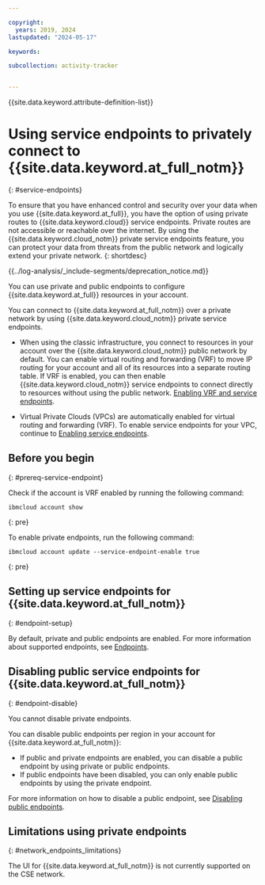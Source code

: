 ```yaml
---

copyright:
  years: 2019, 2024
lastupdated: "2024-05-17"

keywords:

subcollection: activity-tracker


---
```


{{site.data.keyword.attribute-definition-list}}


# Using service endpoints to privately connect to {{site.data.keyword.at_full_notm}}
{: #service-endpoints}

To ensure that you have enhanced control and security over your data when you use {{site.data.keyword.at_full}}, you have the option of using private routes to {{site.data.keyword.cloud}} service endpoints. Private routes are not accessible or reachable over the internet. By using the {{site.data.keyword.cloud_notm}} private service endpoints feature, you can protect your data from threats from the public network and logically extend your private network.
{: shortdesc}

<!-- Common deprecation statement -->
{{../log-analysis/_include-segments/deprecation_notice.md}}

You can use private and public endpoints to configure {{site.data.keyword.at_full}} resources in your account.

You can connect to {{site.data.keyword.at_full_notm}} over a private network by using {{site.data.keyword.cloud_notm}} private service endpoints.

- When using the classic infrastructure, you connect to resources in your account over the {{site.data.keyword.cloud_notm}} public network by default. You can enable virtual routing and forwarding (VRF) to move IP routing for your account and all of its resources into a separate routing table. If VRF is enabled, you can then enable {{site.data.keyword.cloud_notm}} service endpoints to connect directly to resources without using the public network. [Enabling VRF and service endpoints](/docs/account?topic=account-vrf-service-endpoint).

- Virtual Private Clouds (VPCs) are automatically enabled for virtual routing and forwarding (VRF). To enable service endpoints for your VPC, continue to [Enabling service endpoints](/docs/account?topic=account-vrf-service-endpoint#service-endpoint).

## Before you begin
{: #prereq-service-endpoint}

Check if the account is VRF enabled by running the following command:

```text
ibmcloud account show
```
{: pre}

To enable private endpoints, run the following command:

```text
ibmcloud account update --service-endpoint-enable true
```
{: pre}



## Setting up service endpoints for {{site.data.keyword.at_full_notm}}
{: #endpoint-setup}

By default, private and public endpoints are enabled. For more information about supported endpoints, see [Endpoints](/docs/activity-tracker?topic=activity-tracker-endpoints).


## Disabling public service endpoints for {{site.data.keyword.at_full_notm}}
{: #endpoint-disable}

You cannot disable private endpoints.

You can disable public endpoints per region in your account for {{site.data.keyword.at_full_notm}}:
- If public and private endpoints are enabled, you can disable a public endpoint by using private or public endpoints.
- If public endpoints have been disabled, you can only enable public endpoints by using the private endpoint.

For more information on how to disable a public endpoint, see [Disabling public endpoints](/docs/activity-tracker?topic=activity-tracker-endpoints_manage#endpoints-manage-disable-cli).


## Limitations using private endpoints
{: #network_endpoints_limitations}

The UI for {{site.data.keyword.at_full_notm}} is not currently supported on the CSE network.
